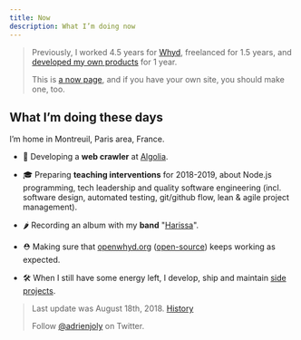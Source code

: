 ```yaml
---
title: Now
description: What I’m doing now
---
```

> Previously, I worked 4.5 years for [Whyd](https://medium.com/openwhyd/music-amongst-other-topics-a4f41657d6d), freelanced for 1.5 years, and [developed my own products](https://hackernoon.com/12-months-to-become-an-indie-hacker-ad0c916c1f5f) for 1 year.
>
> This is [a now page](http://nownownow.com/about), and if you have your own site, you should make one, too.

## What I’m doing these days

I’m home in Montreuil, Paris area, France.

- 💼 Developing a **web crawler** at [Algolia](https://www.algolia.com/).
  
- 🎓 Preparing **teaching interventions** for 2018-2019, about Node.js programming, tech leadership and quality software engineering (incl. software design, automated testing, git/github flow, lean &amp; agile project management).
  
- 🌶 Recording an album with my **band** "[Harissa](https://www.facebook.com/harissaquartet)".
  
- ⛑ Making sure that [openwhyd.org](https://openwhyd.org) ([open-source](https://github.com/openwhyd)) keeps working as expected.

- 🛠 When I still have some energy left, I develop, ship and maintain [side projects](/prod).

  <!--
  <li> 🚀 David Wise and I published our <b>MOOC</b> "<a href="https://www.udemy.com/startuptour/?couponCode=AJNOW20">Startup Tour: créez votre startup en 3h</a>" (🇫🇷) on Udemy. So I shared an extract on Youtube:
    <p>
      <a href="https://www.udemy.com/startuptour/?couponCode=AJNOW20"><img src="https://cdn-images-1.medium.com/max/1600/1*UvDIc6gk5hiDFLVv_YNzHQ.png" width="320" height="180"></a>
      <iframe width="320" height="180" src="https://www.youtube.com/embed/ZBf3i9ds95w?rel=0&amp;controls=0&amp;showinfo=0" frameborder="0" allowfullscreen></iframe>
    </p>
  </li>

  <p>Check out my <a href="/prod">Products</a> page to see what I crafted and shipped recently.</p>
  -->

> Last update was August 18th, 2018. [History](https://github.com/adrienjoly/adrienjoly.github.com/commits/master/now)
>
> Follow [@adrienjoly](https://twitter.com/adrienjoly) on Twitter.
